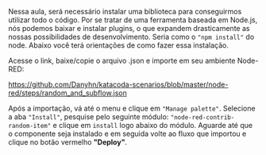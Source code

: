 Nessa aula, será necessário instalar uma biblioteca para conseguirmos utilizar todo o código. Por se tratar de uma ferramenta baseada em Node.js, nós podemos baixar e instalar plugins, o que expandem drasticamente as nossas possibilidades de desenvolvimento. Seria como o `"npm install"` do node.
Abaixo você terá orientações de como fazer essa instalação.

Acesse o link, baixe/copie o arquivo .json e importe em seu ambiente Node-RED:

https://github.com/Danyhn/katacoda-scenarios/blob/master/node-red/steps/random_and_subflow.json


Após a importação, vá até o menu e clique em `"Manage palette"`. Selecione a aba `"Install"`, pesquise pelo seguinte módulo: `"node-red-contrib-random-item"` e clique em `install` logo abaixo do módulo. Aguarde até que o componente seja instalado e em seguida volte ao fluxo que importou e clique no botão vermelho **"Deploy"**.